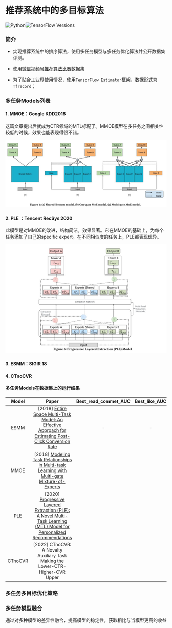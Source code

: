 # 推荐系统中的多目标算法

![Python](https://img.shields.io/badge/Python-3.9.5-green?logo=python)![TensorFlow Versions](https://img.shields.io/badge/TensorFlow-2.8.0-blue.svg)     

### 简介

- 实现推荐系统中的排序算法，使用多任务模型与多任务优化算法并公开数据集评测。
- 使用[微信视频号推荐算法比赛](https://algo.weixin.qq.com/problem-description)数据集

- 为了贴合工业界使用情况，使用`TensorFlow Estimator`框架，数据形式为`Tfrecord`；



### 多任务Models列表

#### 1. MMOE：Google KDD2018

这篇文章提出后就成为CTR领域的MTL标配了。MMOE模型在多任务之间相关性较低的时候，效果也能表现得很不错。

![MMOE](./imgs/MMOE.jpg)

#### 2. PLE ：Tencent RecSys 2020

此模型是对MMOE的改进，结构简洁，效果显著。它在MMOE的基础上，为每个任务添加了自己的specific expert。在不同相似度的任务上，PLE都表现优异。

![PLE](./imgs/PLE.jpg)

#### 3. ESMM：SIGIR 18



#### 4. CTnoCVR



#### 多任务Models在数据集上的运行结果

|  Model  |                            Paper                             | Best_read_commet_AUC | Best_like_AUC | Best_click_avatar_AUC |
| :-----: | :----------------------------------------------------------: | :------------------: | :-----------: | :-------------------: |
|  ESMM   | [2018] [Entire Space Multi-Task Model: An Effective Approach for Estimating Post-Click Conversion Rate](https://arxiv.org/abs/1804.07931) |          -           |       -       |           -           |
|  MMOE   | [2018] [Modeling Task Relationships in Multi-task Learning with Multi-gate Mixture-of-Experts](https://dl.acm.org/doi/abs/10.1145/3219819.3220007) |                      |               |                       |
|   PLE   | [2020] [Progressive Layered Extraction (PLE): A Novel Multi-Task Learning (MTL) Model for Personalized Recommendations](https://dl.acm.org/doi/10.1145/3383313.3412236) |                      |               |                       |
| CTnoCVR | [2022] CTnoCVR: A Novelty Auxiliary Task Making the Lower-CTR-Higher-CVR Upper |                      |               |                       |



### 多任务多目标优化策略





### 多任务模型融合

通过对多种模型的差异性融合，提高模型的稳定性，获取相比与当模型更高的收益